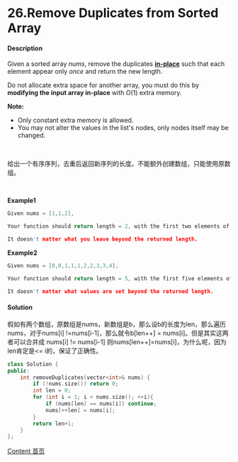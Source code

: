 # 26.Remove Duplicates from Sorted Array

#### Description

Given a sorted array *nums*, remove the duplicates [**in-place**](https://en.wikipedia.org/wiki/In-place_algorithm) such that each element appear only *once* and return the new length.

Do not allocate extra space for another array, you must do this by **modifying the input array in-place** with O(1) extra memory.

**Note:**

- Only constant extra memory is allowed.
- You may not alter the values in the list's nodes, only nodes itself may be changed.

<br>

给出一个有序序列，去重后返回新序列的长度。不能额外创建数组，只能使用原数组。

<br>

**Example1**


```c++
Given nums = [1,1,2],

Your function should return length = 2, with the first two elements of nums being 1 and 2 respectively.

It doesn't matter what you leave beyond the returned length.
```

**Example2**

```c++
Given nums = [0,0,1,1,1,2,2,3,3,4],

Your function should return length = 5, with the first five elements of nums being modified to 0, 1, 2, 3, and 4 respectively.

It doesn't matter what values are set beyond the returned length.
```



#### Solution

假如有两个数组，原数组是nums，新数组是b，那么设b的长度为len，那么遍历nums，对于nums[i] !=nums[i-1]，那么就令b[len++] = nums[i]。但是其实这两者可以合并成 nums[i] != nums[i-1] 则nums[len++]=nums[i]，为什么呢，因为len肯定是<= i的，保证了正确性。

```c++
class Solution {
public:
    int removeDuplicates(vector<int>& nums) {
        if (!nums.size()) return 0;
        int len = 0;
        for (int i = 1; i < nums.size(); ++i){
            if (nums[len] == nums[i]) continue;
            nums[++len] = nums[i];
        }
        return len+1;
    }
};
```



[Content   首页](../README.md)

